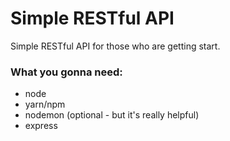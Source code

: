 # Simple RESTful API

Simple RESTful API for those who are getting start.

### What you gonna need:
- node
- yarn/npm
- nodemon (optional - but it's really helpful)
- express